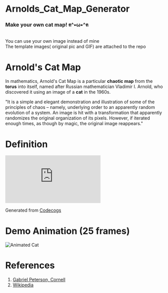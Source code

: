 # Arnolds_Cat_Map_Generator

### Make your own cat map!  ฅ^•ω•^ฅ
<br>You can use your own image instead of mine 
<br>The template images( original pic and GIF) are attached to the repo

Arnold's Cat Map
===

In mathematics, Arnold's Cat Map is a particular **chaotic map** from the **torus** into itself, named after Russian mathematician Vladimir I. Arnold, who discovered it using an image of a **cat** in the 1960s.

"It is a simple and elegant demonstration and illustration of some of the principles of chaos – namely, underlying order to an apparently random evolution of a system. An image is hit with a transformation that apparently randomizes the original organization of its pixels. However, if iterated enough times, as though by magic, the original image reappears." 



Definition 
===

![](https://latex.codecogs.com/svg.latex?Arnold%27s%5C%20Cat%5C%20Map%5C%20%5CGamma%3A%20%5Cmathbb%7BT%7D%5E%7B2%7D%20%5Cto%20%5Cmathbb%7BT%7D%5E%7B2%7D%2C%5C%5C%20%5C%5Cs.t.%5C%20%5CGamma%5Cbegin%7Bpmatrix%7D%5Cbegin%7Bbmatrix%7D%20x%5C%5C%20y%20%5Cend%7Bbmatrix%7D%5Cend%7Bpmatrix%7D%20%3D%20%5Cbegin%7Bbmatrix%7D%202%20%26%201%20%5C%5C%201%20%26%201%20%5Cend%7Bbmatrix%7D%20%5Cbegin%7Bbmatrix%7D%20x%5C%5C%20y%20%5Cend%7Bbmatrix%7D%20mod%5C%201)

Generated from [Codecogs](http://www.codecogs.com/latex/eqneditor.php)

Demo Animation (25 frames)
===

![Animated Cat](Catmap.gif)


References
===
 1. [Gabriel Peterson, Cornell](http://pages.physics.cornell.edu/~sethna/teaching/562_S03/HW/pset02_dir/catmap.pdf)
 2. [Wikipedia](https://en.wikipedia.org/wiki/Arnold%27s_cat_map)
 
